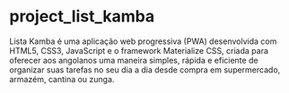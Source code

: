 # project_list_kamba
Lista Kamba é uma aplicação web progressiva (PWA) desenvolvida com HTML5, CSS3, JavaScript e o framework Materialize CSS, criada para oferecer aos angolanos uma maneira simples, rápida e eficiente de organizar suas tarefas no seu dia a dia desde compra em supermercado, armazém, cantina ou zunga. 
